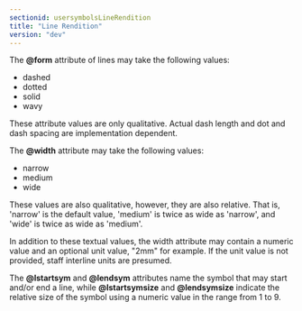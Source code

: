 ```yaml
---
sectionid: usersymbolsLineRendition
title: "Line Rendition"
version: "dev"
---
```


The **@form** attribute of lines may take the following values:

- dashed
- dotted
- solid
- wavy

These attribute values are only qualitative. Actual dash length and dot and dash spacing are implementation dependent.

The **@width** attribute may take the following values:

- narrow
- medium
- wide

These values are also qualitative, however, they are also relative. That is, 'narrow' is the default value, 'medium' is twice as wide as 'narrow', and 'wide' is twice as wide as 'medium'.

In addition to these textual values, the width attribute may contain a numeric value and an optional unit value, "2mm" for example. If the unit value is not provided, staff interline units are presumed.

The **@lstartsym** and **@lendsym** attributes name the symbol that may start and/or end a line, while **@lstartsymsize** and **@lendsymsize** indicate the relative size of the symbol using a numeric value in the range from 1 to 9.
